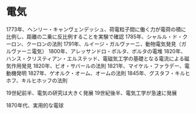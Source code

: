 電気
===

1773年、ヘンリー・キャンヴェンデッシュ、荷電粒子間に働く力が電荷の積に比例し、距離の二乗に反比例することを実験で確認
1785年、シャルル・ド・クーロン、クーロンの法則
1791年、ルイージ・ガルヴァーニ、動物電気発見（ガルヴァーニ電気）
1800年、アレッサンドロ・ボルタ、ボルタの電堆
1820年、ハンス・クリスティアン・エルステッド、電磁気工学の基礎となる電流による磁気作用発見
1820年、ビオ・サバールの法則
1821年、マイケル・ファラデー、電動機発明
1827年、ゲオルク・オーム、オームの法則
1845年、グスタフ・キルヒホフ、キルヒホッフの法則

19世紀前半、電気の研究は大きく発展
19世紀後半、電気工学が急速に発展

1870年代、実用的な電球

